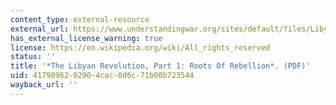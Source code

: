 ```yaml
---
content_type: external-resource
external_url: https://www.understandingwar.org/sites/default/files/Libya_Part1_ExecSum.pdf
has_external_license_warning: true
license: https://en.wikipedia.org/wiki/All_rights_reserved
status: ''
title: '*The Libyan Revolution, Part 1: Roots Of Rebellion*. (PDF)'
uid: 41798962-0290-4cac-8d6c-71b00b723544
wayback_url: ''
---
```

